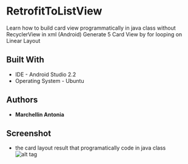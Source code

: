 # RetrofitToListView
Learn how to build card view programmatically in java class without RecyclerView in xml (Android)
Generate 5 Card View by for looping on Linear Layout

## Built With

* IDE - Android Studio 2.2
* Operating System - Ubuntu

## Authors

* **Marchellin Antonia**

## Screenshot
* the card layout result that programatically code in java class <br />
![alt tag](https://cloud.githubusercontent.com/assets/12492522/19464316/6e550440-9525-11e6-96cd-62bb84be22ff.png)

